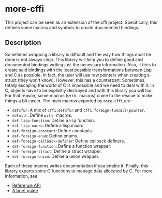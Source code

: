 
# more-cffi

This project can be seen as an extension of the cffi project. Specifically, this defines some macros and symbols to create documented bindings.

## Description

Sometimes wrapping a library is difficult and the way how things must be done is not always clear. This library will help you to define good and documented bindings writing just the necessary information. Also, it tries to create said bindings with the least possible transformations between Lisp and C as possible. In fact, the user will use raw pointers when creating a struct (they won't know). However, this has a counterpart: Sometimes, totally escaping the world of C is impossible and we need to deal with it. In C, objects have to be explicitly destroyed and with this library you will too. For that reason, some macros (`with-` macros) come to the rescue to make things a bit easier. The main macros exported by `more-cffi` are:

* `defcfun`: A mix of `cffi:defcfun` and `cffi:foreign-funcall-pointer`.
* `defwith`: Define `with-` macros.
* `def-lisp-function`: Define a lisp function.
* `def-lisp-macro`: Define a lisp macro.
* `def-foreign-constant`: Define constants.
* `def-foreign-enum`: Define enums.
* `def-foreign-callback-definer`: Define callback definers.
* `def-foreign-function`: Define a function wrapper.
* `def-foreign-struct`: Define a struct wrapper.
* `def-foreign-union`: Define a union wrapper.

Each of these macros writes documentation if you enable it. Finally, this library exports some C functions to manage data allocated by C. For more information, see:

* [Reference API](https://github.com/Hectarea1996/more-cffi/blob/main/API.md)
* [A brief guide](https://github.com/Hectarea1996/more-cffi/blob/main/Guide.md)




